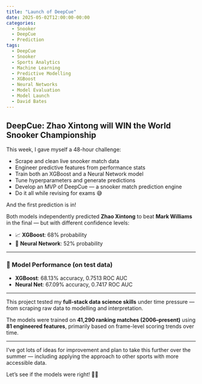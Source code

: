 ```yaml
---
title: "Launch of DeepCue"
date: 2025-05-02T12:00:00-00:00
categories:
  - Snooker
  - DeepCue
  - Prediction
tags:
  - DeepCue
  - Snooker
  - Sports Analytics
  - Machine Learning
  - Predictive Modelling
  - XGBoost
  - Neural Networks
  - Model Evaluation
  - Model Launch
  - David Bates
---
```


<h2>DeepCue: Zhao Xintong will WIN the World Snooker Championship</h2>

This week, I gave myself a 48-hour challenge:

- Scrape and clean live snooker match data  
- Engineer predictive features from performance stats  
- Train both an XGBoost and a Neural Network model  
- Tune hyperparameters and generate predictions  
- Develop an MVP of DeepCue — a snooker match prediction engine  
- Do it all while revising for exams 😅

And the first prediction is in!

Both models independently predicted **Zhao Xintong** to beat **Mark Williams** in the final — but with different confidence levels:

- 📈 **XGBoost**: 68% probability  
- 🤖 **Neural Network**: 52% probability  

---

### 🎯 Model Performance (on test data)

- **XGBoost**: 68.13% accuracy, 0.7513 ROC AUC  
- **Neural Net**: 67.09% accuracy, 0.7417 ROC AUC  

---

This project tested my **full-stack data science skills** under time pressure — from scraping raw data to modelling and interpretation.

The models were trained on **41,290 ranking matches (2006–present)** using **81 engineered features**, primarily based on frame-level scoring trends over time.

---

I’ve got lots of ideas for improvement and plan to take this further over the summer — including applying the approach to other sports with more accessible data.

Let’s see if the models were right! 🧠🎯
